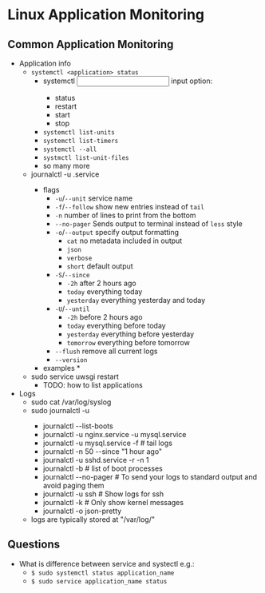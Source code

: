# Linux Application Monitoring

## Common Application Monitoring
* Application info
  * `systemctl <application> status`
    * systemctl <application> <input> input option:
      * status
      * restart
      * start
      * stop
    * `systemctl list-units`
    * `systemctl list-timers`
    * `systemctl --all`
    * `systmctl list-unit-files`
    * so many more
  * journalctl -u <application>.service
    * flags
      * `-u`/`--unit` service name
      * `-f`/`--follow` show new entries instead of `tail`
      * `-n` number of lines to print from the bottom
      * `--no-pager` Sends output to terminal instead of `less` style
      * `-o`/`--output` specify output formatting
        * `cat` no metadata included in output
        * `json`
        * `verbose`
        * `short` default output
      * `-S`/`--since`
        * `-2h` after 2 hours ago
        * `today` everything today
        * `yesterday` everything yesterday and today
      * `-U`/`--until`
        * `-2h` before 2 hours ago
        * `today` everything before today
        * `yesterday` everything before yesterday
        * `tomorrow` everything before tomorrow
      * `--flush` remove all current logs
      * `--version`
    * examples
      * 
  * sudo service uwsgi restart
    * TODO: how to list applications
* Logs
  * sudo cat /var/log/syslog
  * sudo journalctl -u <application> <optional-flags>
    * journalctl --list-boots
    * journalctl -u nginx.service -u mysql.service
    * journalctl -u mysql.service -f  # tail logs
    * journalctl -n 50 --since "1 hour ago"
    * journalctl -u sshd.service -r -n 1
    * journalctl -b  # list of boot processes
    * journalctl --no-pager  # To send your logs to standard output and avoid paging them
    * journalctl -u ssh  # Show logs for ssh
    * journalctl -k  # Only show kernel messages
    * journalctl -o json-pretty
  * logs are typically stored at "/var/log/"


## Questions
* What is difference between service and systectl e.g.:
  * `$ sudo systemctl status application_name`
  * `$ sudo service application_name status`
